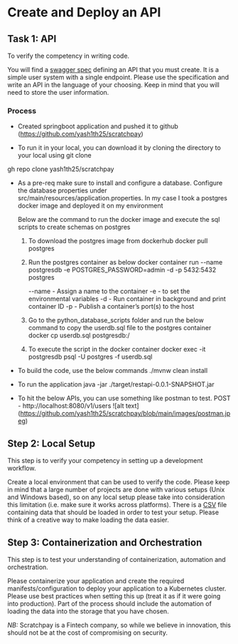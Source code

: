 # Create and Deploy an API

## Task 1: API

To verify the competency in writing code.

You will find a [swagger spec](https://gitlab.scratchpay.com/-/snippets/42/raw/main/swagger.yaml) defining an API that you must create. It is a simple user system with a single endpoint. Please use the specification and write an API in the language of your choosing. Keep in mind that you will need to store the user information.

### Process

* Created springboot application and pushed it to github (https://github.com/yash1th25/scratchpay) 

* To run it in your local, you can download it by cloning the directory to your local using git clone

gh repo clone yash1th25/scratchpay

* As a pre-req make sure to install and configure a database. Configure the database properties under src/main/resources/application.properties. 
  In my case I took a postgres docker image and deployed it on my environment
   
  Below are the command to run the docker image and execute the sql scripts to create schemas on postgres
  1. To download the postgres image from dockerhub
     docker pull postgres 
      
  2. Run the postgres container as below 
     docker container run --name postgresdb -e POSTGRES_PASSWORD=admin -d -p 5432:5432 postgres

     --name - Assign a name to the container
     -e - to set the environmental variables
     -d - Run container in background and print container ID
     -p - Publish a container’s port(s) to the host
   
  3. Go to the python_database_scripts folder and run the below command to copy the userdb.sql file to the postgres container
     docker cp userdb.sql postgresdb:/
   
  4. To execute the script in the docker container
     docker exec -it postgresdb psql -U postgres -f userdb.sql

* To build the code, use the below commands
  ./mvnw clean install

* To run the application
  java -jar ./target/restapi-0.0.1-SNAPSHOT.jar

* To hit the below APIs, you can use something like postman to test.
  POST - http://localhost:8080/v1/users
  ![alt text] (https://github.com/yash1th25/scratchpay/blob/main/images/postman.jpeg)

## Step 2: Local Setup

This step is to verify your competency in setting up a development workflow.

Create a local environment that can be used to verify the code. Please keep in mind that a large number of projects are done with various setups (Unix and Windows based), so on any local setup please take into consideration this limitation (i.e. make sure it works across platforms). There is a [CSV](https://gitlab.scratchpay.com/-/snippets/42/raw/main/data.csv) file containing data that should be loaded in order to test your setup. Please think of a creative way to make loading the data easier.

## Step 3: Containerization and Orchestration

This step is to test your understanding of containerization, automation and orchestration.

Please containerize your application and create the required manifests/configuration to deploy your application to a Kubernetes cluster. Please use best practices when setting this up (treat it as if it were going into production). Part of the process should include the automation of loading the data into the storage that you have chosen.

_NB:_ Scratchpay is a Fintech company, so while we believe in innovation, this should not be at the cost of compromising on security.
